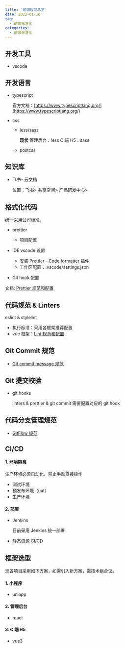 ```yaml
---
title: '前端规范总览'
date: 2022-01-10
tag:
  - 前端标准化
categories:
  - 前端标准化
---
```


## 开发工具

- vscode

## 开发语言

- typescript

  官方文档：[https://www.typescriptlang.org/](https://www.typescriptlang.org/)

- css

  - less/sass

    **现状**
    管理后台：less
    C 端 H5：sass

  - postcss

## 知识库

- 飞书- 云文档

  位置：飞书> 共享空间> 产品研发中心>

## 格式化代码

统一采用公司标准。

- prettier

  - 项目配置

- IDE vscode 设置
  - 安装 Prettier - Code formatter 插件
  - 工作区配置：.vscode/settings.json
- Git hook 配置

文档: [Prettier 规范和配置](./Prettier规范和配置.html)

## 代码规范 & Linters

eslint & stylelint

- 执行标准：采用各框架推荐配置
- vue 框架：[Lint 规范和配置](./Lint规范和配置.html)

## Git Commit 规范

- [Git commit message 规范](./Git-commit规范.html)

## Git 提交校验

- git hooks

  linters & prettier & git commit 需要配置对应的 git hook

## 代码分支管理规范

- [GitFlow 规范](./GitFlow规范.html)

## CI/CD

#### 1. 环境隔离

生产环境必须自动化、禁止手动直接操作

- 测试环境
- 预发布环境（uat）
- 生产环境

#### 2. 部署

- Jenkins

  目前采用 Jenkins 统一部署

- [静态资源 CI/CD](./静态资源上传Ali-oss.html)

## 框架选型

现各项目采用如下方案，如需引入新方案，需技术组合议。

#### 1. 小程序

- uniapp

#### 2. 管理后台

- react

#### 3. C 端 H5

- vue3

